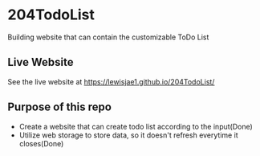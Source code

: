 # 204TodoList
Building website that can contain the customizable ToDo List

## Live Website
See the live website at https://lewisjae1.github.io/204TodoList/

## Purpose of this repo
- Create a website that can create todo list according to the input(Done)
- Utilize web storage to store data, so it doesn't refresh everytime it closes(Done)
